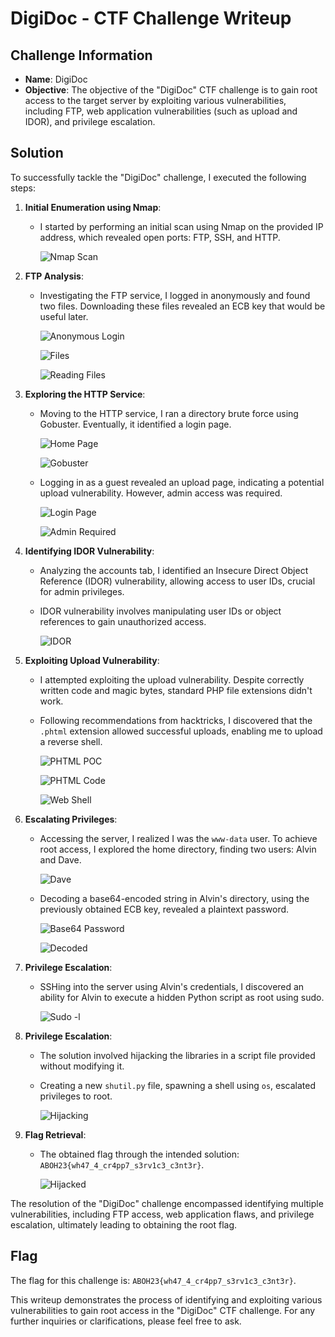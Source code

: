 # DigiDoc - CTF Challenge Writeup

## Challenge Information
- **Name**: DigiDoc
- **Objective**: The objective of the "DigiDoc" CTF challenge is to gain root access to the target server by exploiting various vulnerabilities, including FTP, web application vulnerabilities (such as upload and IDOR), and privilege escalation.

## Solution
To successfully tackle the "DigiDoc" challenge, I executed the following steps:

1. **Initial Enumeration using Nmap**:
   - I started by performing an initial scan using Nmap on the provided IP address, which revealed open ports: FTP, SSH, and HTTP.


        ![Nmap Scan](nmap.png)

2. **FTP Analysis**:
   - Investigating the FTP service, I logged in anonymously and found two files. Downloading these files revealed an ECB key that would be useful later.

        ![Anonymous Login](<anonymous login.png>)

        ![Files](files.png)

        ![Reading Files](<reading files.png>)

3. **Exploring the HTTP Service**:
   - Moving to the HTTP service, I ran a directory brute force using Gobuster. Eventually, it identified a login page.

        ![Home Page](<home page.png>)

        ![Gobuster](gobuster.png)

   - Logging in as a guest revealed an upload page, indicating a potential upload vulnerability. However, admin access was required.

        ![Login Page](<login page.png>)

        ![Admin Required](<admin required.png>)


4. **Identifying IDOR Vulnerability**:
   - Analyzing the accounts tab, I identified an Insecure Direct Object Reference (IDOR) vulnerability, allowing access to user IDs, crucial for admin privileges.
   - IDOR vulnerability involves manipulating user IDs or object references to gain unauthorized access.


        ![IDOR](IDOR.png)

5. **Exploiting Upload Vulnerability**:
   - I attempted exploiting the upload vulnerability. Despite correctly written code and magic bytes, standard PHP file extensions didn't work.
   - Following recommendations from hacktricks, I discovered that the `.phtml` extension allowed successful uploads, enabling me to upload a reverse shell.


        ![PHTML POC](<phtml poc.png>)

        ![PHTML Code](phtml.png)

        ![Web Shell](web-shell.png)

6. **Escalating Privileges**:
   - Accessing the server, I realized I was the `www-data` user. To achieve root access, I explored the home directory, finding two users: Alvin and Dave.


        ![Dave](dave.png)

   - Decoding a base64-encoded string in Alvin's directory, using the previously obtained ECB key, revealed a plaintext password.

        ![Base64 Password](<base64 password.png>)


        ![Decoded](decode.png)

7. **Privilege Escalation**:
   - SSHing into the server using Alvin's credentials, I discovered an ability for Alvin to execute a hidden Python script as root using sudo.


        ![Sudo -l](<sudo l.png>)

8. **Privilege Escalation**:
   - The solution involved hijacking the libraries in a script file provided without modifying it.
   - Creating a new `shutil.py` file, spawning a shell using `os`, escalated privileges to root.


        ![Hijacking](hijacking.png)

9. **Flag Retrieval**:
   - The obtained flag through the intended solution: `ABOH23{wh47_4_cr4pp7_s3rv1c3_c3nt3r}`.


        ![Hijacked](hijacked.png)

The resolution of the "DigiDoc" challenge encompassed identifying multiple vulnerabilities, including FTP access, web application flaws, and privilege escalation, ultimately leading to obtaining the root flag.

## Flag
The flag for this challenge is: `ABOH23{wh47_4_cr4pp7_s3rv1c3_c3nt3r}`.

This writeup demonstrates the process of identifying and exploiting various vulnerabilities to gain root access in the "DigiDoc" CTF challenge. For any further inquiries or clarifications, please feel free to ask.

